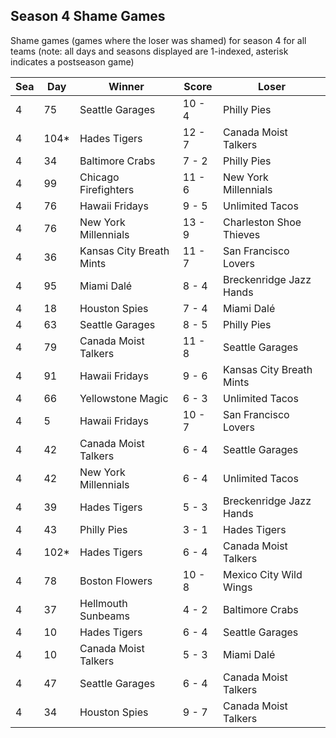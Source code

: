 ## Season 4 Shame Games



Shame games (games where the loser was shamed) for season 4 for all teams (note: all days and seasons displayed are 1-indexed, asterisk indicates a postseason game)


| Sea | Day | Winner | Score | Loser | 
| ------ |------ |------ |------ |------ |
| 4 | 75 | Seattle Garages | 10 - 4 | Philly Pies | 
| 4 | 104* | Hades Tigers | 12 - 7 | Canada Moist Talkers | 
| 4 | 34 | Baltimore Crabs | 7 - 2 | Philly Pies | 
| 4 | 99 | Chicago Firefighters | 11 - 6 | New York Millennials | 
| 4 | 76 | Hawaii Fridays | 9 - 5 | Unlimited Tacos | 
| 4 | 76 | New York Millennials | 13 - 9 | Charleston Shoe Thieves | 
| 4 | 36 | Kansas City Breath Mints | 11 - 7 | San Francisco Lovers | 
| 4 | 95 | Miami Dalé | 8 - 4 | Breckenridge Jazz Hands | 
| 4 | 18 | Houston Spies | 7 - 4 | Miami Dalé | 
| 4 | 63 | Seattle Garages | 8 - 5 | Philly Pies | 
| 4 | 79 | Canada Moist Talkers | 11 - 8 | Seattle Garages | 
| 4 | 91 | Hawaii Fridays | 9 - 6 | Kansas City Breath Mints | 
| 4 | 66 | Yellowstone Magic | 6 - 3 | Unlimited Tacos | 
| 4 | 5 | Hawaii Fridays | 10 - 7 | San Francisco Lovers | 
| 4 | 42 | Canada Moist Talkers | 6 - 4 | Seattle Garages | 
| 4 | 42 | New York Millennials | 6 - 4 | Unlimited Tacos | 
| 4 | 39 | Hades Tigers | 5 - 3 | Breckenridge Jazz Hands | 
| 4 | 43 | Philly Pies | 3 - 1 | Hades Tigers | 
| 4 | 102* | Hades Tigers | 6 - 4 | Canada Moist Talkers | 
| 4 | 78 | Boston Flowers | 10 - 8 | Mexico City Wild Wings | 
| 4 | 37 | Hellmouth Sunbeams | 4 - 2 | Baltimore Crabs | 
| 4 | 10 | Hades Tigers | 6 - 4 | Seattle Garages | 
| 4 | 10 | Canada Moist Talkers | 5 - 3 | Miami Dalé | 
| 4 | 47 | Seattle Garages | 6 - 4 | Canada Moist Talkers | 
| 4 | 34 | Houston Spies | 9 - 7 | Canada Moist Talkers | 


